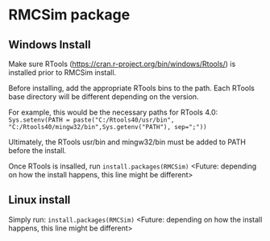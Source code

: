 # RMCSim package
<Insert intro>

## Windows Install
Make sure RTools (https://cran.r-project.org/bin/windows/Rtools/) is installed prior to RMCSim install.

Before installing, add the appropriate RTools bins to the path. Each RTools base directory will be different depending on the version.

For example, this would be the necessary paths for RTools 4.0:
`Sys.setenv(PATH = paste("C:/Rtools40/usr/bin", "C:/Rtools40/mingw32/bin",Sys.getenv("PATH"), sep=";"))`

Ultimately, the RTools usr/bin and mingw32/bin must be added to PATH before the install.

Once RTools is insalled, run
`install.packages(RMCSim)` <Future: depending on how the install happens, this line might be different>

## Linux install
Simply run:
`install.packages(RMCSim)` <Future: depending on how the install happens, this line might be different>